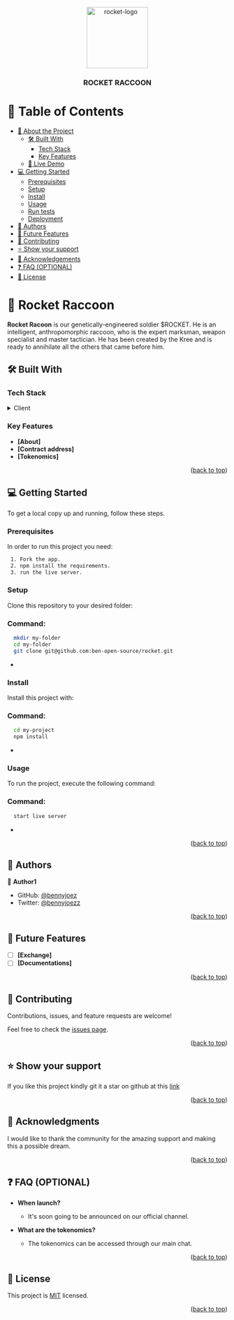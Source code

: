<a name="readme-top"></a>

<div align="center">
  <img src="#" alt="rocket-logo" width="140"  height="auto" />
  <br/>

  <h3><b>ROCKET RACCOON</b></h3>

</div>

# 📗 Table of Contents

- [📖 About the Project](#about-project)
  - [🛠 Built With](#built-with)
    - [Tech Stack](#tech-stack)
    - [Key Features](#key-features)
  - [🚀 Live Demo](#live-demo)
- [💻 Getting Started](#getting-started)
  - [Prerequisites](#prerequisites)
  - [Setup](#setup)
  - [Install](#install)
  - [Usage](#usage)
  - [Run tests](#run-tests)
  - [Deployment](#deployment)
- [👥 Authors](#authors)
- [🔭 Future Features](#future-features)
- [🤝 Contributing](#contributing)
- [⭐️ Show your support](#support)
- [🙏 Acknowledgements](#acknowledgements)
- [❓ FAQ (OPTIONAL)](#faq)
- [📝 License](#license)

<!-- PROJECT DESCRIPTION -->

# 📖 Rocket Raccoon <a name="about-project"></a>

**Rocket Racoon** is our genetically-engineered soldier $ROCKET. He is an intelligent, anthropomorphic raccoon, who is the expert marksman, weapon specialist and master tactician. He has been created by the Kree and is ready to annihilate all the others that came before him.

## 🛠 Built With <a name="built-with"></a>

### Tech Stack <a name="tech-stack"></a>

<details>
  <summary>Client</summary>
  <ul>
    <li><a href="#">HTML</a></li>
    <li><a href="#">CSS</a></li>
  </ul>
</details>

<!-- Features -->

### Key Features <a name="key-features"></a>

- **[About]**
- **[Contract address]**
- **[Tokenomics]**

<p align="right">(<a href="#readme-top">back to top</a>)</p>

<!-- GETTING STARTED -->

## 💻 Getting Started <a name="getting-started"></a>

To get a local copy up and running, follow these steps.

### Prerequisites

In order to run this project you need:


```sh
 1. Fork the app.
 2. npm install the requirements.
 3. run the live server.
```


### Setup

Clone this repository to your desired folder:

### Command:
```sh
  mkdir my-folder
  cd my-folder
  git clone git@github.com:ben-open-source/rocket.git
```
-

### Install

Install this project with:


### Command:

```sh
  cd my-project
  npm install
```
-

### Usage

To run the project, execute the following command:


### Command:

```sh
  start live server
```
-

<p align="right">(<a href="#readme-top">back to top</a>)</p>

<!-- AUTHORS -->

## 👥 Authors <a name="authors"></a>


👤 **Author1**

- GitHub: [@bennyjoez](https://github.com/bennyjoez)
- Twitter: [@bennyjoezz](https://twitter.com/bennyjoezz)


<p align="right">(<a href="#readme-top">back to top</a>)</p>

<!-- FUTURE FEATURES -->

## 🔭 Future Features <a name="future-features"></a>


- [ ] **[Exchange]**
- [ ] **[Documentations]**

<p align="right">(<a href="#readme-top">back to top</a>)</p>

<!-- CONTRIBUTING -->

## 🤝 Contributing <a name="contributing"></a>

Contributions, issues, and feature requests are welcome!

Feel free to check the [issues page](https://github.com/ben-open-source/rocket/issues).

<p align="right">(<a href="#readme-top">back to top</a>)</p>

<!-- SUPPORT -->

## ⭐️ Show your support <a name="support"></a>

If you like this project kindly git it a star on github at this [link](https://github.com/ben-open-source/rocket)

<p align="right">(<a href="#readme-top">back to top</a>)</p>

<!-- ACKNOWLEDGEMENTS -->

## 🙏 Acknowledgments <a name="acknowledgements"></a>

I would like to thank the community for the amazing support and making this a possible dream.

<p align="right">(<a href="#readme-top">back to top</a>)</p>

<!-- FAQ (optional) -->

## ❓ FAQ (OPTIONAL) <a name="faq"></a>

- **When launch?**

  - It's soon going to be announced on our official channel.

- **What are the tokenomics?**

  - The tokenomics can be accessed through our main chat.

<p align="right">(<a href="#readme-top">back to top</a>)</p>

<!-- LICENSE -->

## 📝 License <a name="license"></a>

This project is [MIT](https://github.com/ben-open-source/rocket/blob/26011cc57e58886cd92afde1c01ae8229cc50d3b/MIT.md) licensed.

<p align="right">(<a href="#readme-top">back to top</a>)</p>
